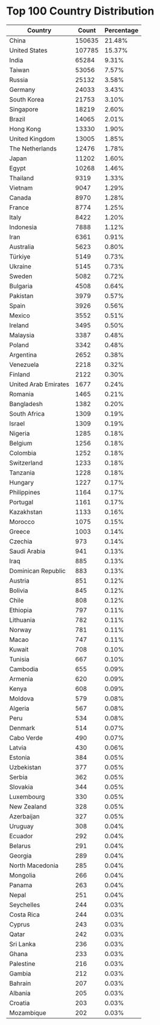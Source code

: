 # Top 100 Country Distribution
| Country | Count | Percentage |
|----|----|----|
| China | 150635 | 21.48% |
| United States | 107785 | 15.37% |
| India | 65284 | 9.31% |
| Taiwan | 53056 | 7.57% |
| Russia | 25132 | 3.58% |
| Germany | 24033 | 3.43% |
| South Korea | 21753 | 3.10% |
| Singapore | 18219 | 2.60% |
| Brazil | 14065 | 2.01% |
| Hong Kong | 13330 | 1.90% |
| United Kingdom | 13005 | 1.85% |
| The Netherlands | 12476 | 1.78% |
| Japan | 11202 | 1.60% |
| Egypt | 10268 | 1.46% |
| Thailand | 9319 | 1.33% |
| Vietnam | 9047 | 1.29% |
| Canada | 8970 | 1.28% |
| France | 8774 | 1.25% |
| Italy | 8422 | 1.20% |
| Indonesia | 7888 | 1.12% |
| Iran | 6361 | 0.91% |
| Australia | 5623 | 0.80% |
| Türkiye | 5149 | 0.73% |
| Ukraine | 5145 | 0.73% |
| Sweden | 5082 | 0.72% |
| Bulgaria | 4508 | 0.64% |
| Pakistan | 3979 | 0.57% |
| Spain | 3926 | 0.56% |
| Mexico | 3552 | 0.51% |
| Ireland | 3495 | 0.50% |
| Malaysia | 3387 | 0.48% |
| Poland | 3342 | 0.48% |
| Argentina | 2652 | 0.38% |
| Venezuela | 2218 | 0.32% |
| Finland | 2122 | 0.30% |
| United Arab Emirates | 1677 | 0.24% |
| Romania | 1465 | 0.21% |
| Bangladesh | 1382 | 0.20% |
| South Africa | 1309 | 0.19% |
| Israel | 1309 | 0.19% |
| Nigeria | 1285 | 0.18% |
| Belgium | 1256 | 0.18% |
| Colombia | 1252 | 0.18% |
| Switzerland | 1233 | 0.18% |
| Tanzania | 1228 | 0.18% |
| Hungary | 1227 | 0.17% |
| Philippines | 1164 | 0.17% |
| Portugal | 1161 | 0.17% |
| Kazakhstan | 1133 | 0.16% |
| Morocco | 1075 | 0.15% |
| Greece | 1003 | 0.14% |
| Czechia | 973 | 0.14% |
| Saudi Arabia | 941 | 0.13% |
| Iraq | 885 | 0.13% |
| Dominican Republic | 883 | 0.13% |
| Austria | 851 | 0.12% |
| Bolivia | 845 | 0.12% |
| Chile | 808 | 0.12% |
| Ethiopia | 797 | 0.11% |
| Lithuania | 782 | 0.11% |
| Norway | 781 | 0.11% |
| Macao | 747 | 0.11% |
| Kuwait | 708 | 0.10% |
| Tunisia | 667 | 0.10% |
| Cambodia | 655 | 0.09% |
| Armenia | 620 | 0.09% |
| Kenya | 608 | 0.09% |
| Moldova | 579 | 0.08% |
| Algeria | 567 | 0.08% |
| Peru | 534 | 0.08% |
| Denmark | 514 | 0.07% |
| Cabo Verde | 490 | 0.07% |
| Latvia | 430 | 0.06% |
| Estonia | 384 | 0.05% |
| Uzbekistan | 377 | 0.05% |
| Serbia | 362 | 0.05% |
| Slovakia | 344 | 0.05% |
| Luxembourg | 330 | 0.05% |
| New Zealand | 328 | 0.05% |
| Azerbaijan | 327 | 0.05% |
| Uruguay | 308 | 0.04% |
| Ecuador | 292 | 0.04% |
| Belarus | 291 | 0.04% |
| Georgia | 289 | 0.04% |
| North Macedonia | 285 | 0.04% |
| Mongolia | 266 | 0.04% |
| Panama | 263 | 0.04% |
| Nepal | 251 | 0.04% |
| Seychelles | 244 | 0.03% |
| Costa Rica | 244 | 0.03% |
| Cyprus | 243 | 0.03% |
| Qatar | 242 | 0.03% |
| Sri Lanka | 236 | 0.03% |
| Ghana | 233 | 0.03% |
| Palestine | 216 | 0.03% |
| Gambia | 212 | 0.03% |
| Bahrain | 207 | 0.03% |
| Albania | 205 | 0.03% |
| Croatia | 203 | 0.03% |
| Mozambique | 202 | 0.03% |
